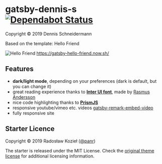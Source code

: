 # gatsby-dennis-s [![Dependabot Status](https://api.dependabot.com/badges/status?host=github&repo=dsschneidermann/gatsby-dennis-s)](https://dependabot.com)

Copyright © 2019 Dennis Schneidermann

Based on the template: Hello Friend

![Hello Friend](https://github.com/panr/hugo-theme-hello-friend/blob/master/images/screenshot.png?raw=true)
https://gatsby-hello-friend.now.sh/

## Features

- **dark/light mode**, depending on your preferences (dark is default, but you can change it)
- great reading experience thanks to [**Inter UI font**](https://rsms.me/inter/), made by [Rasmus Andersson](https://rsms.me/about/)
- nice code highlighting thanks to [**PrismJS**](https://prismjs.com)
- responsive youtube/vimeo etc. videos [gatsby-remark-embed-video](https://github.com/borgfriend/gatsby-remark-embed-video)
- fully responsive site

## Starter Licence

Copyright © 2019 Radosław Kozieł ([@panr](https://radoslawkoziel.pl))

The starter is released under the MIT License. Check the [original theme license](https://github.com/panr/gatsby-starter-hello-friend/blob/master/LICENSE) for additional licensing information.
